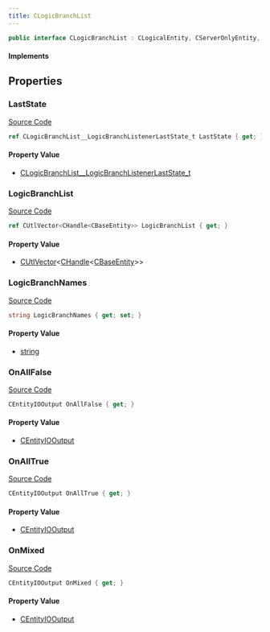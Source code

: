 ```yaml
---
title: CLogicBranchList
---
```


```csharp
public interface CLogicBranchList : CLogicalEntity, CServerOnlyEntity, CBaseEntity, CEntityInstance, ISchemaClass<CEntityInstance>, ISchemaClass<CBaseEntity>, ISchemaClass<CServerOnlyEntity>, ISchemaClass<CLogicalEntity>, ISchemaClass<CLogicBranchList>, ISchemaField, ISchemaClass, INativeHandle
```

#### Implements

## Properties

### LastState

[Source Code](https://github.com/swiftly-solution/swiftlys2/blob/beta/managed/src/SwiftlyS2.Generated/Schemas/Interfaces/CLogicBranchList.cs#L20)

```csharp
ref CLogicBranchList__LogicBranchListenerLastState_t LastState { get; }
```

#### Property Value

- [CLogicBranchList__LogicBranchListenerLastState_t](/docs/api/shared/schemadefinitions/clogicbranchlist__logicbranchlistenerlaststate_t)

### LogicBranchList

[Source Code](https://github.com/swiftly-solution/swiftlys2/blob/beta/managed/src/SwiftlyS2.Generated/Schemas/Interfaces/CLogicBranchList.cs#L18)

```csharp
ref CUtlVector<CHandle<CBaseEntity>> LogicBranchList { get; }
```

#### Property Value

- [CUtlVector](/docs/api/-1)<[CHandle](/docs/api/shared/natives/chandle-1)<[CBaseEntity](/docs/api/shared/schemadefinitions/cbaseentity)>>

### LogicBranchNames

[Source Code](https://github.com/swiftly-solution/swiftlys2/blob/beta/managed/src/SwiftlyS2.Generated/Schemas/Interfaces/CLogicBranchList.cs#L16)

```csharp
string LogicBranchNames { get; set; }
```

#### Property Value

- [string](https://learn.microsoft.com/dotnet/api/system.string)

### OnAllFalse

[Source Code](https://github.com/swiftly-solution/swiftlys2/blob/beta/managed/src/SwiftlyS2.Generated/Schemas/Interfaces/CLogicBranchList.cs#L24)

```csharp
CEntityIOOutput OnAllFalse { get; }
```

#### Property Value

- [CEntityIOOutput](/docs/api/shared/schemadefinitions/centityiooutput)

### OnAllTrue

[Source Code](https://github.com/swiftly-solution/swiftlys2/blob/beta/managed/src/SwiftlyS2.Generated/Schemas/Interfaces/CLogicBranchList.cs#L22)

```csharp
CEntityIOOutput OnAllTrue { get; }
```

#### Property Value

- [CEntityIOOutput](/docs/api/shared/schemadefinitions/centityiooutput)

### OnMixed

[Source Code](https://github.com/swiftly-solution/swiftlys2/blob/beta/managed/src/SwiftlyS2.Generated/Schemas/Interfaces/CLogicBranchList.cs#L26)

```csharp
CEntityIOOutput OnMixed { get; }
```

#### Property Value

- [CEntityIOOutput](/docs/api/shared/schemadefinitions/centityiooutput)

